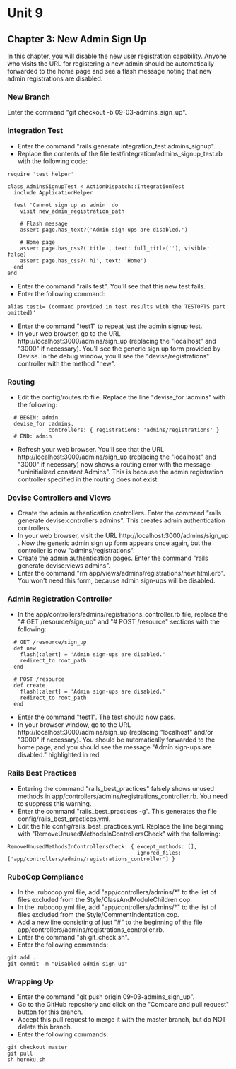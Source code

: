 # Unit 9
## Chapter 3: New Admin Sign Up

In this chapter, you will disable the new user registration capability.  Anyone who visits the URL for registering a new admin should be automatically forwarded to the home page and see a flash message noting that new admin registrations are disabled.

### New Branch
Enter the command "git checkout -b 09-03-admins_sign_up".

### Integration Test
* Enter the command "rails generate integration_test admins_signup".
* Replace the contents of the file test/integration/admins_signup_test.rb with the following code:
```
require 'test_helper'

class AdminsSignupTest < ActionDispatch::IntegrationTest
  include ApplicationHelper

  test 'Cannot sign up as admin' do
    visit new_admin_registration_path

    # Flash message
    assert page.has_text?('Admin sign-ups are disabled.')

    # Home page
    assert page.has_css?('title', text: full_title(''), visible: false)
    assert page.has_css?('h1', text: 'Home')
  end
end
```
* Enter the command "rails test".  You'll see that this new test fails.
* Enter the following command:
```
alias test1='(command provided in test results with the TESTOPTS part omitted)'
```
* Enter the command "test1" to repeat just the admin signup test.
* In your web browser, go to the URL http://localhost:3000/admins/sign_up (replacing the "localhost" and "3000" if necessary).  You'll see the generic sign up form provided by Devise.  In the debug window, you'll see the "devise/registrations" controller with the method "new".

### Routing
* Edit the config/routes.rb file.  Replace the line "devise_for :admins" with the following:
```
  # BEGIN: admin
  devise_for :admins,
             controllers: { registrations: 'admins/registrations' }
  # END: admin
```
* Refresh your web browser.  You'll see that the URL http://localhost:3000/admins/sign_up (replacing the "localhost" and "3000" if necessary) now shows a routing error with the message "uninitialized constant Admins".  This is because the admin registration controller specified in the routing does not exist.

### Devise Controllers and Views
* Create the admin authentication controllers. Enter the command "rails generate devise:controllers admins". This creates admin authentication controllers.
* In your web browser, visit the URL http://localhost:3000/admins/sign_up . Now the generic admin sign up form appears once again, but the controller is now "admins/registrations".
* Create the admin authentication pages. Enter the command "rails generate devise:views admins".
* Enter the command "rm app/views/admins/registrations/new.html.erb".  You won't need this form, because admin sign-ups will be disabled.

### Admin Registration Controller
* In the app/controllers/admins/registrations_controller.rb file, replace the "# GET /resource/sign_up" and "# POST /resource" sections with the following:
```
  # GET /resource/sign_up
  def new
    flash[:alert] = 'Admin sign-ups are disabled.'
    redirect_to root_path
  end

  # POST /resource
  def create
    flash[:alert] = 'Admin sign-ups are disabled.'
    redirect_to root_path
  end
```
* Enter the command "test1".  The test should now pass.
* In your browser window, go to the URL http://localhost:3000/admins/sign_up (replacing "localhost" and/or "3000" if necessary).  You should be automatically forwarded to the home page, and you should see the message "Admin sign-ups are disabled." highlighted in red.

### Rails Best Practices
* Entering the command "rails_best_practices" falsely shows unused methods in app/controllers/admins/registrations_controller.rb.  You need to suppress this warning.
* Enter the command "rails_best_practices -g".  This generates the file config/rails_best_practices.yml.
* Edit the file config/rails_best_practices.yml.  Replace the line beginning with "RemoveUnusedMethodsInControllersCheck" with the following:
```
RemoveUnusedMethodsInControllersCheck: { except_methods: [],
                                         ignored_files: ['app/controllers/admins/registrations_controller'] }
```

### RuboCop Compliance
* In the .rubocop.yml file, add "app/controllers/admins/*" to the list of files excluded from the Style/ClassAndModuleChildren cop.
* In the .rubocop.yml file, add "app/controllers/admins/*" to the list of files excluded from the Style/CommentIndentation cop.
* Add a new line consisting of just "#" to the beginning of the file app/controllers/admins/registrations_controller.rb.
* Enter the command "sh git_check.sh".
* Enter the following commands:
```
git add .
git commit -m "Disabled admin sign-up"
```
### Wrapping Up
* Enter the command "git push origin 09-03-admins_sign_up".
* Go to the GitHub repository and click on the "Compare and pull request" button for this branch.
* Accept this pull request to merge it with the master branch, but do NOT delete this branch.
* Enter the following commands:
```
git checkout master
git pull
sh heroku.sh
```
